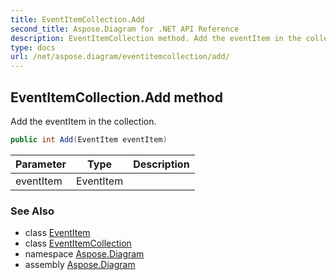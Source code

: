 ```yaml
---
title: EventItemCollection.Add
second_title: Aspose.Diagram for .NET API Reference
description: EventItemCollection method. Add the eventItem in the collection
type: docs
url: /net/aspose.diagram/eventitemcollection/add/
---
```

## EventItemCollection.Add method

Add the eventItem in the collection.

```csharp
public int Add(EventItem eventItem)
```

| Parameter | Type | Description |
| --- | --- | --- |
| eventItem | EventItem |  |

### See Also

* class [EventItem](../../eventitem/)
* class [EventItemCollection](../)
* namespace [Aspose.Diagram](../../eventitemcollection/)
* assembly [Aspose.Diagram](../../../)


